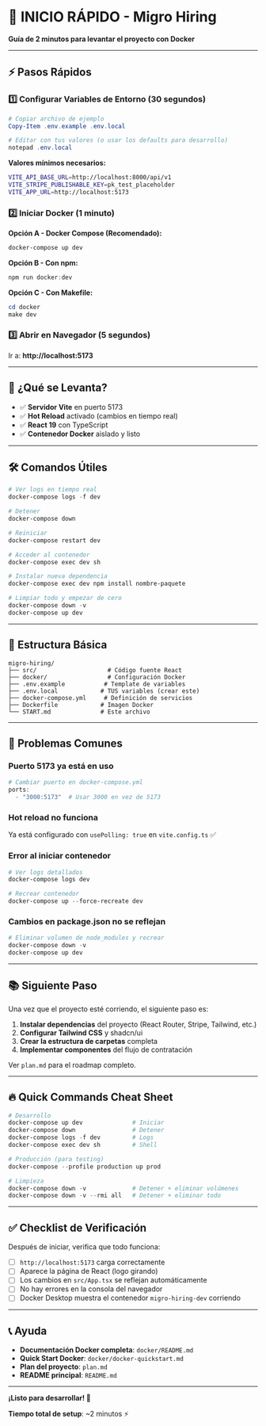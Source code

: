 # 🚀 INICIO RÁPIDO - Migro Hiring

**Guía de 2 minutos para levantar el proyecto con Docker**

---

## ⚡ Pasos Rápidos

### **1️⃣ Configurar Variables de Entorno** (30 segundos)

```powershell
# Copiar archivo de ejemplo
Copy-Item .env.example .env.local

# Editar con tus valores (o usar los defaults para desarrollo)
notepad .env.local
```

**Valores mínimos necesarios:**
```bash
VITE_API_BASE_URL=http://localhost:8000/api/v1
VITE_STRIPE_PUBLISHABLE_KEY=pk_test_placeholder
VITE_APP_URL=http://localhost:5173
```

### **2️⃣ Iniciar Docker** (1 minuto)

**Opción A - Docker Compose (Recomendado):**
```powershell
docker-compose up dev
```

**Opción B - Con npm:**
```powershell
npm run docker:dev
```

**Opción C - Con Makefile:**
```powershell
cd docker
make dev
```

### **3️⃣ Abrir en Navegador** (5 segundos)

Ir a: **http://localhost:5173**

---

## 🎯 ¿Qué se Levanta?

- ✅ **Servidor Vite** en puerto 5173
- ✅ **Hot Reload** activado (cambios en tiempo real)
- ✅ **React 19** con TypeScript
- ✅ **Contenedor Docker** aislado y listo

---

## 🛠️ Comandos Útiles

```powershell
# Ver logs en tiempo real
docker-compose logs -f dev

# Detener
docker-compose down

# Reiniciar
docker-compose restart dev

# Acceder al contenedor
docker-compose exec dev sh

# Instalar nueva dependencia
docker-compose exec dev npm install nombre-paquete

# Limpiar todo y empezar de cero
docker-compose down -v
docker-compose up dev
```

---

## 📁 Estructura Básica

```
migro-hiring/
├── src/                    # Código fuente React
├── docker/                 # Configuración Docker
├── .env.example           # Template de variables
├── .env.local            # TUS variables (crear este)
├── docker-compose.yml     # Definición de servicios
├── Dockerfile            # Imagen Docker
└── START.md              # Este archivo
```

---

## 🐛 Problemas Comunes

### **Puerto 5173 ya está en uso**

```powershell
# Cambiar puerto en docker-compose.yml
ports:
  - "3000:5173"  # Usar 3000 en vez de 5173
```

### **Hot reload no funciona**

Ya está configurado con `usePolling: true` en `vite.config.ts` ✅

### **Error al iniciar contenedor**

```powershell
# Ver logs detallados
docker-compose logs dev

# Recrear contenedor
docker-compose up --force-recreate dev
```

### **Cambios en package.json no se reflejan**

```powershell
# Eliminar volumen de node_modules y recrear
docker-compose down -v
docker-compose up dev
```

---

## 📚 Siguiente Paso

Una vez que el proyecto esté corriendo, el siguiente paso es:

1. **Instalar dependencias** del proyecto (React Router, Stripe, Tailwind, etc.)
2. **Configurar Tailwind CSS** y shadcn/ui
3. **Crear la estructura de carpetas** completa
4. **Implementar componentes** del flujo de contratación

Ver `plan.md` para el roadmap completo.

---

## 🔥 Quick Commands Cheat Sheet

```powershell
# Desarrollo
docker-compose up dev              # Iniciar
docker-compose down                # Detener
docker-compose logs -f dev         # Logs
docker-compose exec dev sh         # Shell

# Producción (para testing)
docker-compose --profile production up prod

# Limpieza
docker-compose down -v             # Detener + eliminar volúmenes
docker-compose down -v --rmi all   # Detener + eliminar todo
```

---

## ✅ Checklist de Verificación

Después de iniciar, verifica que todo funciona:

- [ ] `http://localhost:5173` carga correctamente
- [ ] Aparece la página de React (logo girando)
- [ ] Los cambios en `src/App.tsx` se reflejan automáticamente
- [ ] No hay errores en la consola del navegador
- [ ] Docker Desktop muestra el contenedor `migro-hiring-dev` corriendo

---

## 📞 Ayuda

- **Documentación Docker completa**: `docker/README.md`
- **Quick Start Docker**: `docker/docker-quickstart.md`
- **Plan del proyecto**: `plan.md`
- **README principal**: `README.md`

---

**¡Listo para desarrollar! 🎉**

**Tiempo total de setup**: ~2 minutos ⚡

